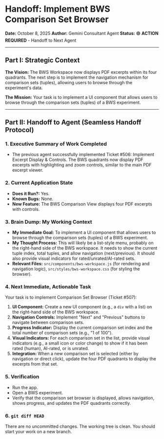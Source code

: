 # Handoff: Implement BWS Comparison Set Browser

**Date:** October 8, 2025
**Author:** Gemini Consultant Agent
**Status:** 🟢 **ACTION REQUIRED** - Handoff to Next Agent

---

## Part I: Strategic Context

**The Vision:** The BWS Workspace now displays PDF excerpts within its four quadrants. The next step is to implement the navigation mechanism for comparison sets (tuples), allowing users to browse through the experiment's data.

**The Mission:** Your task is to implement a UI component that allows users to browse through the comparison sets (tuples) of a BWS experiment.

---

## Part II: Handoff to Agent (Seamless Handoff Protocol)

### 1. Executive Summary of Work Completed

-   The previous agent successfully implemented Ticket #506: Implement Excerpt Display & Controls. The BWS quadrants now display PDF excerpts with highlighting and zoom controls, similar to the main PDF excerpt viewer.

### 2. Current Application State

-   **Does it Run?:** Yes.
-   **Known Bugs:** None.
-   **New Feature:** The BWS Comparison View displays four PDF excerpts with controls.

### 3. Brain Dump: My Working Context

-   **My Immediate Goal:** To implement a UI component that allows users to browse through the comparison sets (tuples) of a BWS experiment.
-   **My Thought Process:** This will likely be a list-style menu, probably on the right-hand side of the BWS workspace. It needs to show the current tuple index, total tuples, and allow navigation (next/previous). It should also provide visual indicators for rated/unrated/AI-rated sets.
-   **Relevant Files:** `src/components/bws-workspace.js` (for rendering and navigation logic), `src/styles/bws-workspace.css` (for styling the browser).

### 4. Next Immediate, Actionable Task

Your task is to implement Comparison Set Browser (Ticket #507):

1.  **UI Component:** Create a new UI component (e.g., a `div` with a list) on the right-hand side of the BWS workspace.
2.  **Navigation Controls:** Implement "Next" and "Previous" buttons to navigate between comparison sets.
3.  **Progress Indicator:** Display the current comparison set index and the total number of comparison sets (e.g., "1 of 100").
4.  **Visual Indicators:** For each comparison set in the list, provide visual indicators (e.g., a small icon or color change) to show if it has been rated (human), AI-rated, or is unrated.
5.  **Integration:** When a new comparison set is selected (either by navigation or direct click), update the four PDF quadrants to display the excerpts from that set.

### 5. Verification

-   Run the app.
-   Open a BWS experiment.
-   Verify that the comparison set browser is displayed, allows navigation, shows progress, and updates the PDF quadrants correctly.

### 6. `git diff HEAD`

There are no uncommitted changes. The working tree is clean. You should start your work on a new branch.
